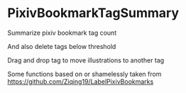 # PixivBookmarkTagSummary

Summarize pixiv bookmark tag count

And also delete tags below threshold

Drag and drop tag to move illustrations to another tag

Some functions based on or shamelessly taken from https://github.com/Ziqing19/LabelPixivBookmarks
